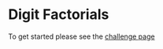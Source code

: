 # Digit Factorials

To get started please see the [challenge page](https://projecteuler.net/problem=34)
